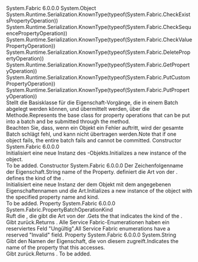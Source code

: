 <Type Name="PropertyBatchOperation" FullName="System.Fabric.PropertyBatchOperation">
  <TypeSignature Language="C#" Value="public abstract class PropertyBatchOperation" />
  <TypeSignature Language="ILAsm" Value=".class public auto ansi abstract beforefieldinit PropertyBatchOperation extends System.Object" />
  <TypeSignature Language="DocId" Value="T:System.Fabric.PropertyBatchOperation" />
  <TypeSignature Language="VB.NET" Value="Public MustInherit Class PropertyBatchOperation" />
  <TypeSignature Language="F#" Value="type PropertyBatchOperation = class" />
  <AssemblyInfo>
    <AssemblyName>System.Fabric</AssemblyName>
    <AssemblyVersion>6.0.0.0</AssemblyVersion>
  </AssemblyInfo>
  <Base>
    <BaseTypeName>System.Object</BaseTypeName>
  </Base>
  <Interfaces />
  <Attributes>
    <Attribute>
      <AttributeName>System.Runtime.Serialization.KnownType(typeof(System.Fabric.CheckExistsPropertyOperation))</AttributeName>
    </Attribute>
    <Attribute>
      <AttributeName>System.Runtime.Serialization.KnownType(typeof(System.Fabric.CheckSequencePropertyOperation))</AttributeName>
    </Attribute>
    <Attribute>
      <AttributeName>System.Runtime.Serialization.KnownType(typeof(System.Fabric.CheckValuePropertyOperation))</AttributeName>
    </Attribute>
    <Attribute>
      <AttributeName>System.Runtime.Serialization.KnownType(typeof(System.Fabric.DeletePropertyOperation))</AttributeName>
    </Attribute>
    <Attribute>
      <AttributeName>System.Runtime.Serialization.KnownType(typeof(System.Fabric.GetPropertyOperation))</AttributeName>
    </Attribute>
    <Attribute>
      <AttributeName>System.Runtime.Serialization.KnownType(typeof(System.Fabric.PutCustomPropertyOperation))</AttributeName>
    </Attribute>
    <Attribute>
      <AttributeName>System.Runtime.Serialization.KnownType(typeof(System.Fabric.PutPropertyOperation))</AttributeName>
    </Attribute>
  </Attributes>
  <Docs>
    <summary>
      <para><span data-ttu-id="2e9a3-101">Stellt die Basisklasse für die Eigenschaft-Vorgänge, die in einem Batch abgelegt werden können, und übermittelt werden, über die <see cref="M:System.Fabric.FabricClient.PropertyManagementClient.SubmitPropertyBatchAsync(System.Uri,System.Collections.Generic.ICollection{System.Fabric.PropertyBatchOperation},System.TimeSpan,System.Threading.CancellationToken)" /> Methode.</span><span class="sxs-lookup"><span data-stu-id="2e9a3-101">Represents the base class for property operations that can be put into a batch and be submitted through the <see cref="M:System.Fabric.FabricClient.PropertyManagementClient.SubmitPropertyBatchAsync(System.Uri,System.Collections.Generic.ICollection{System.Fabric.PropertyBatchOperation},System.TimeSpan,System.Threading.CancellationToken)" /> method.</span></span></para>
    </summary>
    <remarks>
      <para><span data-ttu-id="2e9a3-102">Beachten Sie, dass, wenn ein <see cref="T:System.Fabric.PropertyBatchOperation" /> Objekt ein Fehler auftritt, wird der gesamte Batch schlägt fehl, und kann nicht übertragen werden.</span><span class="sxs-lookup"><span data-stu-id="2e9a3-102">Note that if one <see cref="T:System.Fabric.PropertyBatchOperation" /> object fails, the entire batch fails and cannot be committed.</span></span></para>
    </remarks>
  </Docs>
  <Members>
    <Member MemberName=".ctor">
      <MemberSignature Language="C#" Value="protected PropertyBatchOperation ();" />
      <MemberSignature Language="ILAsm" Value=".method familyhidebysig specialname rtspecialname instance void .ctor() cil managed" />
      <MemberSignature Language="DocId" Value="M:System.Fabric.PropertyBatchOperation.#ctor" />
      <MemberSignature Language="VB.NET" Value="Protected Sub New ()" />
      <MemberType>Constructor</MemberType>
      <AssemblyInfo>
        <AssemblyName>System.Fabric</AssemblyName>
        <AssemblyVersion>6.0.0.0</AssemblyVersion>
      </AssemblyInfo>
      <Parameters />
      <Docs>
        <summary>
          <para><span data-ttu-id="2e9a3-103">Initialisiert eine neue Instanz des <see cref="T:System.Fabric.PropertyBatchOperation" />-Objekts.</span><span class="sxs-lookup"><span data-stu-id="2e9a3-103">Initializes a new instance of the <see cref="T:System.Fabric.PropertyBatchOperation" /> object.</span></span></para>
        </summary>
        <remarks>To be added.</remarks>
      </Docs>
    </Member>
    <Member MemberName=".ctor">
      <MemberSignature Language="C#" Value="protected PropertyBatchOperation (string propertyName, System.Fabric.PropertyBatchOperationKind kind);" />
      <MemberSignature Language="ILAsm" Value=".method familyhidebysig specialname rtspecialname instance void .ctor(string propertyName, valuetype System.Fabric.PropertyBatchOperationKind kind) cil managed" />
      <MemberSignature Language="DocId" Value="M:System.Fabric.PropertyBatchOperation.#ctor(System.String,System.Fabric.PropertyBatchOperationKind)" />
      <MemberSignature Language="VB.NET" Value="Protected Sub New (propertyName As String, kind As PropertyBatchOperationKind)" />
      <MemberSignature Language="F#" Value="new System.Fabric.PropertyBatchOperation : string * System.Fabric.PropertyBatchOperationKind -&gt; System.Fabric.PropertyBatchOperation" Usage="new System.Fabric.PropertyBatchOperation (propertyName, kind)" />
      <MemberType>Constructor</MemberType>
      <AssemblyInfo>
        <AssemblyName>System.Fabric</AssemblyName>
        <AssemblyVersion>6.0.0.0</AssemblyVersion>
      </AssemblyInfo>
      <Parameters>
        <Parameter Name="propertyName" Type="System.String" />
        <Parameter Name="kind" Type="System.Fabric.PropertyBatchOperationKind" />
      </Parameters>
      <Docs>
        <param name="propertyName">
          <para><span data-ttu-id="2e9a3-104">Der Zeichenfolgenname der Eigenschaft.</span><span class="sxs-lookup"><span data-stu-id="2e9a3-104">String name of the Property.</span></span></para>
        </param>
        <param name="kind">
          <para>
            <span data-ttu-id="2e9a3-105"><see cref="T:System.Fabric.PropertyBatchOperationKind" />definiert die Art von der <see cref="T:System.Fabric.PropertyBatchOperation" />.</span><span class="sxs-lookup"><span data-stu-id="2e9a3-105"><see cref="T:System.Fabric.PropertyBatchOperationKind" /> defines the kind of the <see cref="T:System.Fabric.PropertyBatchOperation" />.</span></span></para>
        </param>
        <summary>
          <para><span data-ttu-id="2e9a3-106">Initialisiert eine neue Instanz der dem <see cref="T:System.Fabric.PropertyBatchOperation" /> Objekt mit dem angegebenen Eigenschaftennamen und die Art.</span><span class="sxs-lookup"><span data-stu-id="2e9a3-106">Initializes a new instance of the <see cref="T:System.Fabric.PropertyBatchOperation" /> object with the specified property name and kind.</span></span></para>
        </summary>
        <remarks>To be added.</remarks>
      </Docs>
    </Member>
    <Member MemberName="Kind">
      <MemberSignature Language="C#" Value="public System.Fabric.PropertyBatchOperationKind Kind { get; }" />
      <MemberSignature Language="ILAsm" Value=".property instance valuetype System.Fabric.PropertyBatchOperationKind Kind" />
      <MemberSignature Language="DocId" Value="P:System.Fabric.PropertyBatchOperation.Kind" />
      <MemberSignature Language="VB.NET" Value="Public ReadOnly Property Kind As PropertyBatchOperationKind" />
      <MemberSignature Language="F#" Value="member this.Kind : System.Fabric.PropertyBatchOperationKind" Usage="System.Fabric.PropertyBatchOperation.Kind" />
      <MemberType>Property</MemberType>
      <AssemblyInfo>
        <AssemblyName>System.Fabric</AssemblyName>
        <AssemblyVersion>6.0.0.0</AssemblyVersion>
      </AssemblyInfo>
      <ReturnValue>
        <ReturnType>System.Fabric.PropertyBatchOperationKind</ReturnType>
      </ReturnValue>
      <Docs>
        <summary>
          <para><span data-ttu-id="2e9a3-107">Ruft die <see cref="T:System.Fabric.PropertyBatchOperationKind" /> , die gibt die Art von der <see cref="T:System.Fabric.PropertyBatchOperation" />.</span><span class="sxs-lookup"><span data-stu-id="2e9a3-107">Gets the <see cref="T:System.Fabric.PropertyBatchOperationKind" /> that indicates the kind of the <see cref="T:System.Fabric.PropertyBatchOperation" />.</span></span></para>
        </summary>
        <value>
          <para><span data-ttu-id="2e9a3-108">Gibt <see cref="T:System.Fabric.PropertyBatchOperationKind" />zurück.</span><span class="sxs-lookup"><span data-stu-id="2e9a3-108">Returns <see cref="T:System.Fabric.PropertyBatchOperationKind" />.</span></span></para>
        </value>
        <remarks>
          <para><span data-ttu-id="2e9a3-109">Alle Service Fabric-Enumerationen haben ein reserviertes Feld "Ungültig".</span><span class="sxs-lookup"><span data-stu-id="2e9a3-109">All Service Fabric enumerations have a reserved "Invalid" field.</span></span></para>
        </remarks>
      </Docs>
    </Member>
    <Member MemberName="PropertyName">
      <MemberSignature Language="C#" Value="public string PropertyName { get; }" />
      <MemberSignature Language="ILAsm" Value=".property instance string PropertyName" />
      <MemberSignature Language="DocId" Value="P:System.Fabric.PropertyBatchOperation.PropertyName" />
      <MemberSignature Language="VB.NET" Value="Public ReadOnly Property PropertyName As String" />
      <MemberSignature Language="F#" Value="member this.PropertyName : string" Usage="System.Fabric.PropertyBatchOperation.PropertyName" />
      <MemberType>Property</MemberType>
      <AssemblyInfo>
        <AssemblyName>System.Fabric</AssemblyName>
        <AssemblyVersion>6.0.0.0</AssemblyVersion>
      </AssemblyInfo>
      <ReturnValue>
        <ReturnType>System.String</ReturnType>
      </ReturnValue>
      <Docs>
        <summary>
          <para><span data-ttu-id="2e9a3-110">Gibt den Namen der Eigenschaft, die von diesem <see cref="T:System.Fabric.PropertyBatchOperation" /> zugreift.</span><span class="sxs-lookup"><span data-stu-id="2e9a3-110">Indicates the name of the property that this <see cref="T:System.Fabric.PropertyBatchOperation" /> accesses.</span></span></para>
        </summary>
        <value>
          <para><span data-ttu-id="2e9a3-111">Gibt <see cref="T:System.String" />zurück.</span><span class="sxs-lookup"><span data-stu-id="2e9a3-111">Returns <see cref="T:System.String" />.</span></span></para>
        </value>
        <remarks>To be added.</remarks>
      </Docs>
    </Member>
  </Members>
</Type>